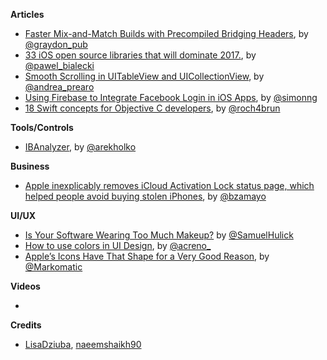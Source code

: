 
**Articles**

* [Faster Mix-and-Match Builds with Precompiled Bridging Headers](https://swift.org/blog/bridging-pch/), by [@graydon_pub](https://twitter.com/graydon_pub?lang=en)
* [33 iOS open source libraries that will dominate 2017.](https://medium.com/app-coder-io/33-ios-open-source-libraries-that-will-dominate-2017-4762cf3ce449#.3a161hcl0), by [@pawel_bialecki](https://twitter.com/pawel_bialecki)
* [Smooth Scrolling in UITableView and UICollectionView](https://medium.com/capital-one-developers/smooth-scrolling-in-uitableview-and-uicollectionview-a012045d77f#.223phwbdw), by [@andrea_prearo](https://twitter.com/andrea_prearo)
* [Using Firebase to Integrate Facebook Login in iOS Apps](http://www.appcoda.com/firebase-facebook-login/), by [@simonng](https://twitter.com/simonng)
* [18 Swift concepts for Objective C developers](https://medium.com/compileswift/18-swift-concepts-for-objective-c-developers-a3ed526fd173#.bials0wh4), by [@roch4brun](https://twitter.com/roch4brun)

**Tools/Controls**

* [IBAnalyzer](https://github.com/fastred/IBAnalyzer), by [@arekholko](https://twitter.com/arekholko)

**Business**

* [Apple inexplicably removes iCloud Activation Lock status page, which helped people avoid buying stolen iPhones](https://9to5mac.com/2017/01/28/icloud-activation-lock-status-page-removed/), by [@bzamayo](https://twitter.com/bzamayo)

**UI/UX**

* [Is Your Software Wearing Too Much Makeup?](https://ux.useronboard.com/is-your-software-wearing-too-much-makeup-a5f1e26f1057#.st5wq5c1q) by [@SamuelHulick](https://twitter.com/SamuelHulick)
* [How to use colors in UI Design](https://blog.prototypr.io/how-to-use-colors-in-ui-design-16406ec06753#.i4dh6vdkp), by [@acreno_](https://twitter.com/acreno_)
* [Apple’s Icons Have That Shape for a Very Good Reason](https://hackernoon.com/apples-icons-have-that-shape-for-a-very-good-reason-720d4e7c8a14#.hmdu0p1xu), by [@Markomatic](https://twitter.com/Markomatic)

**Videos**

* 

**Credits**

* [LisaDziuba](https://github.com/LisaDziuba), [naeemshaikh90](https://github.com/naeemshaikh90)
